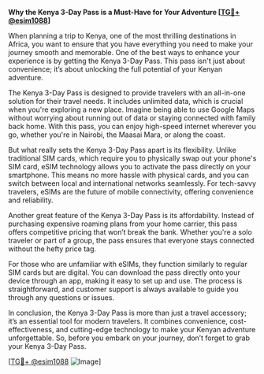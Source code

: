 **Why the Kenya 3-Day Pass is a Must-Have for Your Adventure [[TG💪+ @esim1088](https://t.me/s/esim1088)]**

When planning a trip to Kenya, one of the most thrilling destinations in Africa, you want to ensure that you have everything you need to make your journey smooth and memorable. One of the best ways to enhance your experience is by getting the Kenya 3-Day Pass. This pass isn't just about convenience; it’s about unlocking the full potential of your Kenyan adventure.

The Kenya 3-Day Pass is designed to provide travelers with an all-in-one solution for their travel needs. It includes unlimited data, which is crucial when you're exploring a new place. Imagine being able to use Google Maps without worrying about running out of data or staying connected with family back home. With this pass, you can enjoy high-speed internet wherever you go, whether you're in Nairobi, the Maasai Mara, or along the coast.

But what really sets the Kenya 3-Day Pass apart is its flexibility. Unlike traditional SIM cards, which require you to physically swap out your phone's SIM card, eSIM technology allows you to activate the pass directly on your smartphone. This means no more hassle with physical cards, and you can switch between local and international networks seamlessly. For tech-savvy travelers, eSIMs are the future of mobile connectivity, offering convenience and reliability.

Another great feature of the Kenya 3-Day Pass is its affordability. Instead of purchasing expensive roaming plans from your home carrier, this pass offers competitive pricing that won’t break the bank. Whether you're a solo traveler or part of a group, the pass ensures that everyone stays connected without the hefty price tag.

For those who are unfamiliar with eSIMs, they function similarly to regular SIM cards but are digital. You can download the pass directly onto your device through an app, making it easy to set up and use. The process is straightforward, and customer support is always available to guide you through any questions or issues.

In conclusion, the Kenya 3-Day Pass is more than just a travel accessory; it’s an essential tool for modern travelers. It combines convenience, cost-effectiveness, and cutting-edge technology to make your Kenyan adventure unforgettable. So, before you embark on your journey, don’t forget to grab your Kenya 3-Day Pass. 

[[TG💪+ @esim1088](https://t.me/s/esim1088) ![Image](https://i.postimg.cc/Y0z9fWf4/image.png)]
